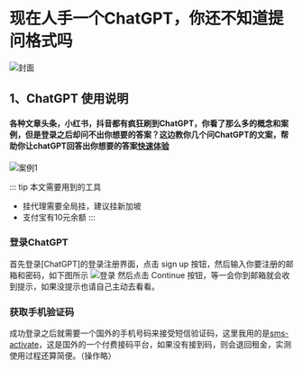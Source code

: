 # 现在人手一个ChatGPT，你还不知道提问格式吗

![封面](http://hisher.site/pic/book7/bg.webp)

## 1、ChatGPT 使用说明 

#### 各种文章头条，小红书，抖音都有疯狂刷到ChatGPT，你看了那么多的概念和案例，但是登录之后却问不出你想要的答案？这边教你几个问ChatGPT的文案，帮助你让chatGPT回答出你想要的答案[快速体验]()
 ![案例1](http://hisher.site/pic/book7/example.webp)


::: tip 本文需要用到的工具
- 挂代理需要全局挂，建议挂新加坡
- 支付宝有10元余额
:::

### 登录ChatGPT
首先登录[ChatGPT]的登录注册界面，点击 sign up 按钮，然后输入你要注册的邮箱和密码，如下图所示
![登录](http://hisher.site/pic/book7/login.webp)
然后点击 Continue 按钮，等一会你到邮箱就会收到提示，如果没提示也请自己主动去看看。
### 获取手机验证码
成功登录之后就需要一个国外的手机号码来接受短信验证码，这里我用的是[sms-activate](https://sms-activate.org/)，这是国外的一个付费接码平台，如果没有接到码，则会退回租金，实测使用过程还算简便。（操作略）
